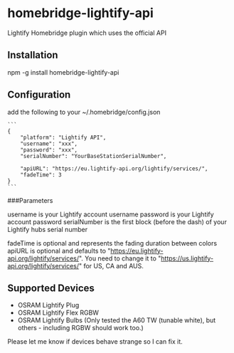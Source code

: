 # homebridge-lightify-api
Lightify Homebridge plugin which uses the official API

## Installation

npm -g install homebridge-lightify-api

## Configuration

add the following to your ~/.homebridge/config.json

    ```
    {
        "platform": "Lightify API",
        "username": "xxx",
        "password": "xxx",
        "serialNumber": "YourBaseStationSerialNumber",

        "apiURL": "https://eu.lightify-api.org/lightify/services/",
        "fadeTime": 3
    }
    ```
    
###Parameters

username is your Lightify account username
password is your Lightify account password
serialNumber is the first block (before the dash) of your Lightify hubs serial number

fadeTime is optional and represents the fading duration between colors
apiURL is optional and defaults to "https://eu.lightify-api.org/lightify/services/". You need to change it to "https://us.lightify-api.org/lightify/services/" for US, CA and AUS.

## Supported Devices

* OSRAM Lightify Plug
* OSRAM Lightify Flex RGBW
* OSRAM Lightify Bulbs (Only tested the A60 TW (tunable white), but others - including RGBW should work too.)

Please let me know if devices behave strange so I can fix it.